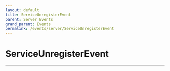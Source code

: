 ```yaml
---
layout: default
title: ServiceUnregisterEvent
parent: Server Events
grand_parent: Events
permalink: /events/server/ServiceUnregisterEvent
---
```


# ServiceUnregisterEvent

---
